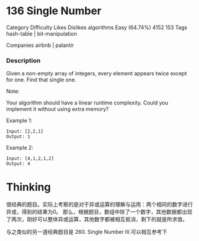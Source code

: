 # 136 Single Number  


Category	Difficulty	Likes	Dislikes
algorithms	Easy (64.74%)	4152	153
Tags
hash-table | bit-manipulation

Companies
airbnb | palantir

### Description  
Given a non-empty array of integers, every element appears twice except for one. Find that single one.

Note:

Your algorithm should have a linear runtime complexity. Could you implement it without using extra memory?

Example 1:  
```
Input: [2,2,1]
Output: 1
```

Example 2:  
```
Input: [4,1,2,1,2]
Output: 4
```

# Thinking  

很经典的题目。实际上考察的是对于异或运算的理解与运用：两个相同的数字进行异或，得到的结果为0。
那么，根据题目，数组中除了一个数字，其他数据都出现了两次，刚好可以整体异或运算，其他数字都被相互抵消，剩下的就是所求值。

与之类似的另一道经典题目是 260. Single Number III.可以相互参考下